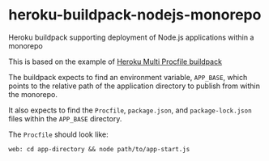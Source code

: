 # heroku-buildpack-nodejs-monorepo
Heroku buildpack supporting deployment of Node.js applications within a monorepo

This is based on the example of [Heroku Multi Procfile buildpack](https://github.com/heroku/heroku-buildpack-multi-procfile)

The buildpack expects to find an environment variable, `APP_BASE`, which points to the
relative path of the application directory to publish from within the monorepo.

It also expects to find the `Procfile`, `package.json`, and `package-lock.json`
files within the `APP_BASE` directory.

The `Procfile` should look like:
```
web: cd app-directory && node path/to/app-start.js
```
